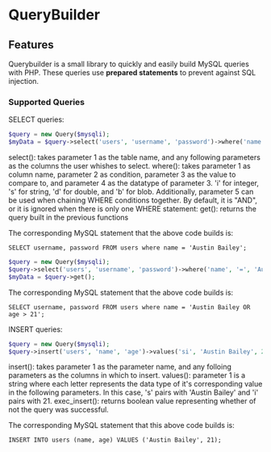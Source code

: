 # QueryBuilder

## Features ##
Querybuilder is a small library to quickly and easily build MySQL queries with PHP. These queries use **prepared statements** to prevent against SQL injection.

### Supported Queries ###
SELECT queries: 

```php
$query = new Query($mysqli);
$myData = $query->select('users', 'username', 'password')->where('name', '=', 'Austin Bailey', 's')->get();
```

select(): takes parameter 1 as the table name, and any following parameters as the columns the user whishes to select. 
where(): takes parameter 1 as column name, parameter 2 as condition, parameter 3 as the value to compare to, and parameter 4 as the datatype of parameter 3. 'i' for integer, 's' for string, 'd' for double, and 'b' for blob. Additionally, parameter 5 can be used when chaining WHERE conditions together. By default, it is "AND", or it is ignored when there is only one WHERE statement:
get(): returns the query built in the previous functions

The corresponding MySQL statement that the above code builds is:
```mysql
SELECT username, password FROM users where name = 'Austin Bailey';
```

```php
$query = new Query($mysqli);
$query->select('users', 'username', 'password')->where('name', '=', 'Austin Bailey', 's')->where('age', '>', 21, 'i', 'OR');
$myData = $query->get();
```

The corresponding MySQL statement that the above code builds is:
```mysql
SELECT username, password FROM users where name = 'Austin Bailey OR age > 21';
```

INSERT queries:

```php
$query = new Query($mysqli);
$query->insert('users', 'name', 'age')->values('si', 'Austin Bailey', 21)->exec_insert();
```

insert(): takes parameter 1 as the parameter name, and any folloing parameters as the columns in which to insert. 
values(): parameter 1 is a string where each letter represents the data type of it's corresponding value in the following parameters. In this case, 's' pairs with 'Austin Bailey' and 'i' pairs with 21.
exec_insert(): returns boolean value representing whether of not the query was successful.

The corresponding MySQL statement that this above code builds is:
```mysql
INSERT INTO users (name, age) VALUES ('Austin Bailey', 21);
```
